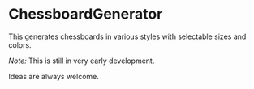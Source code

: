 # ChessboardGenerator

This generates chessboards in various styles with selectable sizes and colors.

*Note:* This is still in very early development.

Ideas are always welcome.

